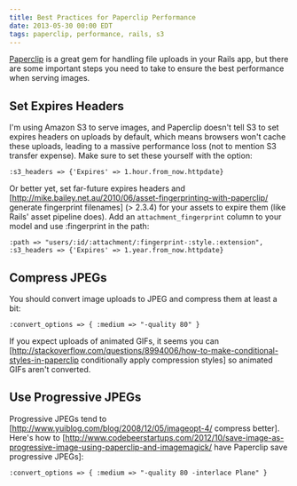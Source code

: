 ```yaml
---
title: Best Practices for Paperclip Performance
date: 2013-05-30 00:00 EDT
tags: paperclip, performance, rails, s3
---
```


[Paperclip][1] is a great gem for handling file uploads in your Rails app, but there are some important steps you need to take to ensure the best performance when serving images.

<!--more-->

## Set Expires Headers

I'm using Amazon S3 to serve images, and Paperclip doesn't tell S3 to set expires headers on uploads by default, which means browsers won't cache these uploads, leading to a massive performance loss (not to mention S3 transfer expense). Make sure to set these yourself with the option:

    :s3_headers => {'Expires' => 1.hour.from_now.httpdate}

Or better yet, set far-future expires headers and \[http://mike.bailey.net.au/2010/06/asset-fingerprinting-with-paperclip/ generate fingerprint filenames\] (> 2.3.4) for your assets to expire them (like Rails' asset pipeline does). Add an `attachment_fingerprint` column to your model and use :fingerprint in the path:

    :path => "users/:id/:attachment/:fingerprint-:style.:extension",
    :s3_headers => {'Expires' => 1.year.from_now.httpdate}

## Compress JPEGs

You should convert image uploads to JPEG and compress them at least a bit:

    :convert_options => { :medium => "-quality 80" }

If you expect uploads of animated GIFs, it seems you can [http://stackoverflow.com/questions/8994006/how-to-make-conditional-styles-in-paperclip conditionally apply compression styles] so animated GIFs aren't converted.

## Use Progressive JPEGs

Progressive JPEGs tend to [http://www.yuiblog.com/blog/2008/12/05/imageopt-4/ compress better]. Here's how to [http://www.codebeerstartups.com/2012/10/save-image-as-progressive-image-using-paperclip-and-imagemagick/ have Paperclip save progressive JPEGs]:

    :convert_options => { :medium => "-quality 80 -interlace Plane" }

 [1]: https://github.com/thoughtbot/paperclip
